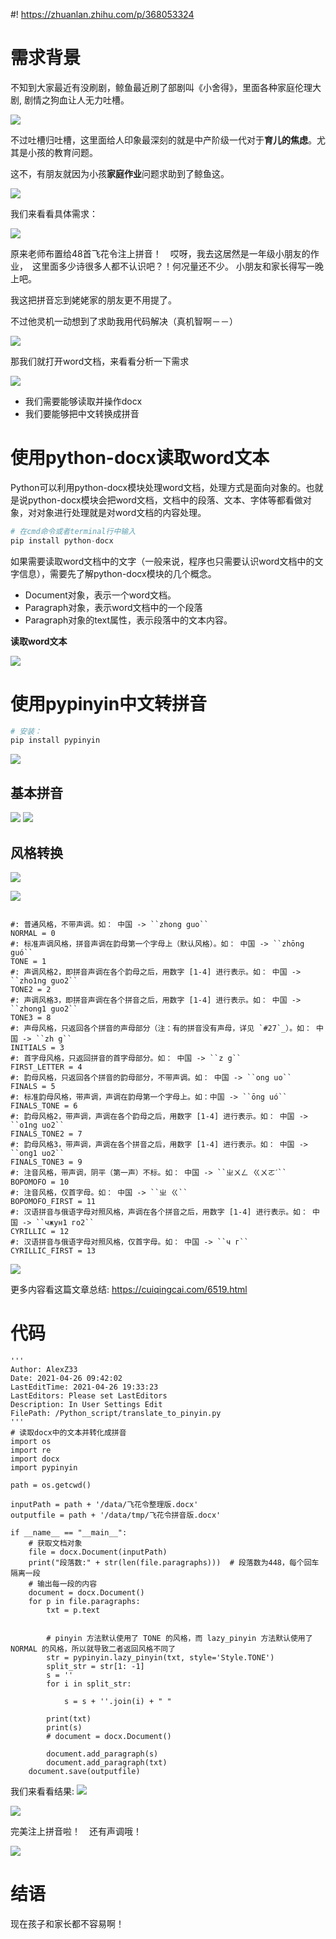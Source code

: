 #! https://zhuanlan.zhihu.com/p/368053324
<!--
 * @Author: your name
 * @Date: 2021-04-26 10:32:29
 * @LastEditTime: 2021-04-26 19:42:31
 * @LastEditors: Please set LastEditors
 * @Description: In User Settings Edit
 * @FilePath: /Python_script/docs/Python读取word文本并将中文翻译成拼音.md
-->

# 需求背景
不知到大家最近有没刷剧，鲸鱼最近刷了部剧叫《小舍得》，里面各种家庭伦理大剧, 剧情之狗血让人无力吐槽。

![](../img/noli.png)

不过吐槽归吐槽，这里面给人印象最深刻的就是中产阶级一代对于<b>育儿的焦虑</b>。尤其是小孩的教育问题。


这不，有朋友就因为小孩<b>家庭作业</b>问题求助到了鲸鱼这。

![](../img/homework.png)

我们来看看具体需求：

![](../img/addpinyin.jpeg)

原来老师布置给48首飞花令注上拼音！　哎呀，我去这居然是一年级小朋友的作业，　这里面多少诗很多人都不认识吧？！何况量还不少。
小朋友和家长得写一晚上吧。

我这把拼音忘到姥姥家的朋友更不用提了。

不过他灵机一动想到了求助我用代码解决（真机智啊－－）

![](../img/jizhi.png)

那我们就打开word文档，来看看分析一下需求

![](./img/../../img/feihualin.png)

- 我们需要能够读取并操作docx
- 我们要能够把中文转换成拼音

# 使用python-docx读取word文本
Python可以利用python-docx模块处理word文档，处理方式是面向对象的。也就是说python-docx模块会把word文档，文档中的段落、文本、字体等都看做对象，对对象进行处理就是对word文档的内容处理。
```python
# 在cmd命令或者terminal行中输入
pip install python-docx 
```
如果需要读取word文档中的文字（一般来说，程序也只需要认识word文档中的文字信息），需要先了解python-docx模块的几个概念。

- Document对象，表示一个word文档。
- Paragraph对象，表示word文档中的一个段落
- Paragraph对象的text属性，表示段落中的文本内容。

<b>读取word文本</b>

![](../img/print_paragraph.png)


# 使用pypinyin中文转拼音

```python
# 安装：
pip install pypinyin
```
![](../img/install_pypinyin.png)

## 基本拼音
![](../img/basic_pinyin.png)
![](../img/install_2.png)

## 风格转换
![](../img/style1.png)

![](../img/style2.png)

```

#: 普通风格，不带声调。如： 中国 -> ``zhong guo``
NORMAL = 0
#: 标准声调风格，拼音声调在韵母第一个字母上（默认风格）。如： 中国 -> ``zhōng guó``
TONE = 1
#: 声调风格2，即拼音声调在各个韵母之后，用数字 [1-4] 进行表示。如： 中国 -> ``zho1ng guo2``
TONE2 = 2
#: 声调风格3，即拼音声调在各个拼音之后，用数字 [1-4] 进行表示。如： 中国 -> ``zhong1 guo2``
TONE3 = 8
#: 声母风格，只返回各个拼音的声母部分（注：有的拼音没有声母，详见 `#27`_）。如： 中国 -> ``zh g``
INITIALS = 3
#: 首字母风格，只返回拼音的首字母部分。如： 中国 -> ``z g``
FIRST_LETTER = 4
#: 韵母风格，只返回各个拼音的韵母部分，不带声调。如： 中国 -> ``ong uo``
FINALS = 5
#: 标准韵母风格，带声调，声调在韵母第一个字母上。如：中国 -> ``ōng uó``
FINALS_TONE = 6
#: 韵母风格2，带声调，声调在各个韵母之后，用数字 [1-4] 进行表示。如： 中国 -> ``o1ng uo2``
FINALS_TONE2 = 7
#: 韵母风格3，带声调，声调在各个拼音之后，用数字 [1-4] 进行表示。如： 中国 -> ``ong1 uo2``
FINALS_TONE3 = 9
#: 注音风格，带声调，阴平（第一声）不标。如： 中国 -> ``ㄓㄨㄥ ㄍㄨㄛˊ``
BOPOMOFO = 10
#: 注音风格，仅首字母。如： 中国 -> ``ㄓ ㄍ``
BOPOMOFO_FIRST = 11
#: 汉语拼音与俄语字母对照风格，声调在各个拼音之后，用数字 [1-4] 进行表示。如： 中国 -> ``чжун1 го2``
CYRILLIC = 12
#: 汉语拼音与俄语字母对照风格，仅首字母。如： 中国 -> ``ч г``
CYRILLIC_FIRST = 13
```
![](../img/style3.png)

更多内容看这篇文章总结: https://cuiqingcai.com/6519.html

# 代码

```
'''
Author: AlexZ33
Date: 2021-04-26 09:42:02
LastEditTime: 2021-04-26 19:33:23
LastEditors: Please set LastEditors
Description: In User Settings Edit
FilePath: /Python_script/translate_to_pinyin.py
'''
# 读取docx中的文本并转化成拼音
import os
import re
import docx
import pypinyin

path = os.getcwd()

inputPath = path + '/data/飞花令整理版.docx'
outputfile = path + '/data/tmp/飞花令拼音版.docx'

if __name__ == "__main__":
    # 获取文档对象
    file = docx.Document(inputPath)
    print("段落数:" + str(len(file.paragraphs)))  # 段落数为448，每个回车隔离一段
    # 输出每一段的内容
    document = docx.Document()
    for p in file.paragraphs:
        txt = p.text


        # pinyin 方法默认使用了 TONE 的风格，而 lazy_pinyin 方法默认使用了 NORMAL 的风格，所以就导致二者返回风格不同了
        str = pypinyin.lazy_pinyin(txt, style='Style.TONE')
        split_str = str[1: -1]
        s = ''
        for i in split_str:

            s = s + ''.join(i) + " "

        print(txt)
        print(s)
        # document = docx.Document()

        document.add_paragraph(s)
        document.add_paragraph(txt)
    document.save(outputfile)

```
我们来看看结果:
![](../img/jieguo2.png)

![](../img/niubi.png)

完美注上拼音啦！　还有声调哦！

![](../img/xxxx.gif)

# 结语

现在孩子和家长都不容易啊！

